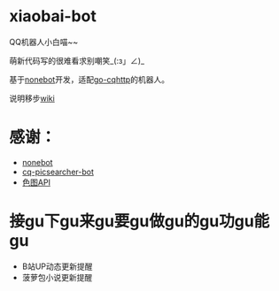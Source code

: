 # xiaobai-bot
 QQ机器人小白喵~~

 萌新代码写的很难看求别嘲笑_(:з」∠)_

 基于[nonebot](https://github.com/nonebot/nonebot)开发，适配[go-cqhttp](https://github.com/Mrs4s/go-cqhttp)的机器人。

 说明移步[wiki](https://github.com/chenxuxin188/xiaobai-bot/wiki)

 # 感谢：
 - [nonebot](https://github.com/nonebot/nonebot)
 - [cq-picsearcher-bot](https://github.com/Tsuk1ko/cq-picsearcher-bot)
 - [色图API](https://api.lolicon.app/#/)

 # 接gu下gu来gu要gu做gu的gu功gu能gu
 - B站UP动态更新提醒
 - 菠萝包小说更新提醒
